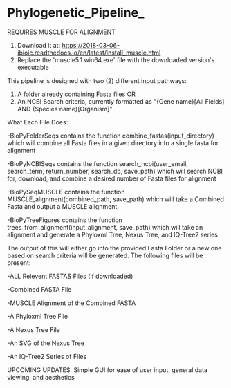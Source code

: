 # Phylogenetic_Pipeline_

REQUIRES MUSCLE FOR ALIGNMENT
1) Download it at: https://2018-03-06-ibioic.readthedocs.io/en/latest/install_muscle.html
2) Replace the 'muscle5.1.win64.exe' file with the downloaded version's executable

This pipeline is designed with two (2) different input pathways:
1) A folder already containing Fasta files
OR
2) An NCBI Search criteria, currently formatted as "{Gene name}[All Fields] AND {Species name}[Organism]"


What Each File Does:

-BioPyFolderSeqs contains the function combine_fastas(input_directory) which will combine all Fasta files in a given directory into a single fasta for alignment

-BioPyNCBISeqs contains the function search_ncbi(user_email, search_term, return_number, search_db, save_path) which will search NCBI for, download, and combine a desired number of Fasta files for alignment

-BioPySeqMUSCLE contains the function MUSCLE_alignment(combined_path, save_path) which will take a Combined Fasta and output a MUSCLE alignment

-BioPyTreeFigures contains the function trees_from_alignment(input_alignment, save_path) which will take an alignment and generate a Phyloxml Tree, Nexus Tree, and IQ-Tree2 series


The output of this will either go into the provided Fasta Folder or a new one based on search criteria will be generated.
The following files will be present:

-ALL Relevent FASTAS Files (if downloaded)

-Combined FASTA File

-MUSCLE Alignment of the Combined FASTA

-A Phyloxml Tree File

-A Nexus Tree File

-An SVG of the Nexus Tree

-An IQ-Tree2 Series of Files


UPCOMING UPDATES:
Simple GUI for ease of user input, general data viewing, and aesthetics
